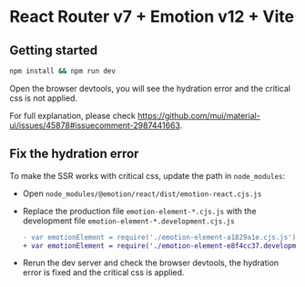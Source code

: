 # React Router v7 + Emotion v12 + Vite

## Getting started

```bash
npm install && npm run dev
```

Open the browser devtools, you will see the hydration error and the critical css is not applied.

For full explanation, please check https://github.com/mui/material-ui/issues/45878#issuecomment-2987441663.

## Fix the hydration error

To make the SSR works with critical css, update the path in `node_modules`:

- Open `node_modules/@emotion/react/dist/emotion-react.cjs.js`
- Replace the production file `emotion-element-*.cjs.js` with the development file `emotion-element-*.development.cjs.js`

  ```diff
  - var emotionElement = require('./emotion-element-a1829a1e.cjs.js');
  + var emotionElement = require('./emotion-element-e8f4cc37.development.cjs.js');
  ```

- Rerun the dev server and check the browser devtools, the hydration error is fixed and the critical css is applied.
